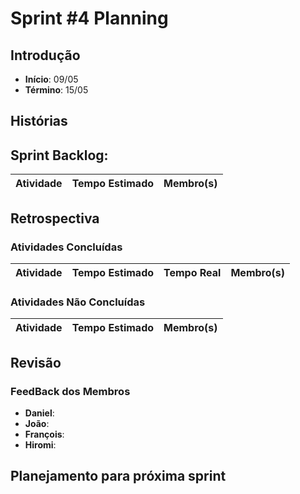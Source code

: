 ﻿# Sprint #4 Planning

## Introdução

- **Início**: 09/05
- **Término**: 15/05

## Histórias



## Sprint Backlog:

| Atividade                                | Tempo Estimado | Membro(s)     |
|:----------------------------------------:|:--------------:|:-------------:|


## Retrospectiva

### Atividades Concluídas

| Atividade                                | Tempo Estimado | Tempo Real 		  | Membro(s)     |
|:----------------------------------------:|:--------------:|:-------------------:|:-------------:|



### Atividades Não Concluídas

| Atividade                                | Tempo Estimado | Membro(s)     |
|:----------------------------------------:|:--------------:|:-------------:|


## Revisão



### FeedBack dos Membros

- **Daniel**:
- **João**:
- **François**:
- **Hiromi**:

## Planejamento para próxima sprint

